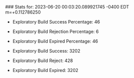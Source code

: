 <!DOCTYPE html>
<html>
	<head>
		<meta charset="utf-8">
		<title>i2p-stats</title>
	</head>
	<body>
### Stats for: 2023-06-20 00:03:20.089921745 -0400 EDT m=+0.112786250

 - Exploratory Build Success Percentage: 46
 - Exploratory Build Rejection Percentage: 6
 - Exploratory Build Expired Percentage: 46
 - Exploratory Build Success: 3202
 - Exploratory Build Reject: 428
 - Exploratory Build Expired: 3202

	</body>
</html>